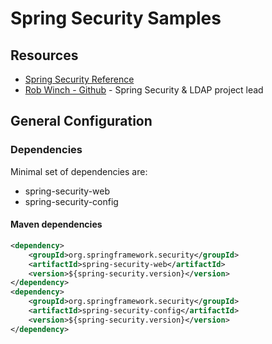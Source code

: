 # Spring Security Samples

## Resources

- [Spring Security Reference](http://docs.spring.io/spring-security/site/docs/current/reference/html/)
- [Rob Winch - Github](https://github.com/rwinch) - Spring Security & LDAP project lead

## General Configuration

### Dependencies

Minimal set of dependencies are:

- spring-security-web
- spring-security-config

#### Maven dependencies

```xml
<dependency>
	<groupId>org.springframework.security</groupId>
	<artifactId>spring-security-web</artifactId>
	<version>${spring-security.version}</version>
</dependency>
<dependency>
	<groupId>org.springframework.security</groupId>
	<artifactId>spring-security-config</artifactId>
	<version>${spring-security.version}</version>
</dependency>
```